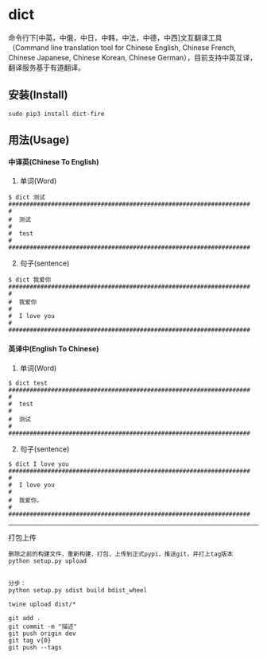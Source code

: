 # dict

命令行下[中英，中俄，中日，中韩，中法，中德，中西]文互翻译工具（Command line translation tool for Chinese English, 
Chinese French, Chinese Japanese, Chinese Korean, Chinese German），目前支持中英互译，翻译服务基于有道翻译。


## 安装(Install)

```
sudo pip3 install dict-fire
```

## 用法(Usage)

#### 中译英(Chinese To English)

1. 单词(Word)
```
$ dict 测试
####################################################################
#  
#  测试 
#  
#  test
#
####################################################################
```

2. 句子(sentence)
```
$ dict 我爱你
####################################################################
#  
#  我爱你
#  
#  I love you
#
####################################################################
```

#### 英译中(English To Chinese)
1. 单词(Word)
```
$ dict test
####################################################################
#  
#  test
#  
#  测试
#  
####################################################################
```

2. 句子(sentence)
```
$ dict I love you
####################################################################
#  
#  I love you
#
#  我爱你。
#
####################################################################
```
***


打包上传
```
删除之前的构建文件，重新构建，打包，上传到正式pypi，推送git，并打上tag版本
python setup.py upload


分步：
python setup.py sdist build bdist_wheel

twine upload dist/*

git add .
git commit -m "描述"
git push origin dev
git tag v{0}
git push --tags
```
